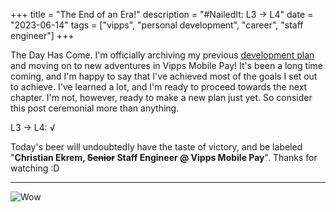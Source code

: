 +++
title = "The End of an Era!"
description = "#NailedIt: L3 -> L4"
date = "2023-06-14"
tags = ["vipps", "personal development", "career", "staff engineer"]
+++

The Day Has Come. I'm officially archiving my previous [development plan](/posts/devplan) and moving on to new adventures in Vipps Mobile Pay! It's been a long time coming, and I'm happy to say that I've achieved most of the goals I set out to achieve. I've learned a lot, and I'm ready to proceed towards the next chapter. I'm not, however, ready to make a new plan just yet. So consider this post ceremonial more than anything.

L3 -> L4: √

Today's beer will undoubtedly have the taste of victory, and be labeled "**Christian
Ekrem, ~~Senior~~ Staff Engineer @ Vipps Mobile Pay**". Thanks for watching :D

---
![Wow](michael-scott-wow.gif)
